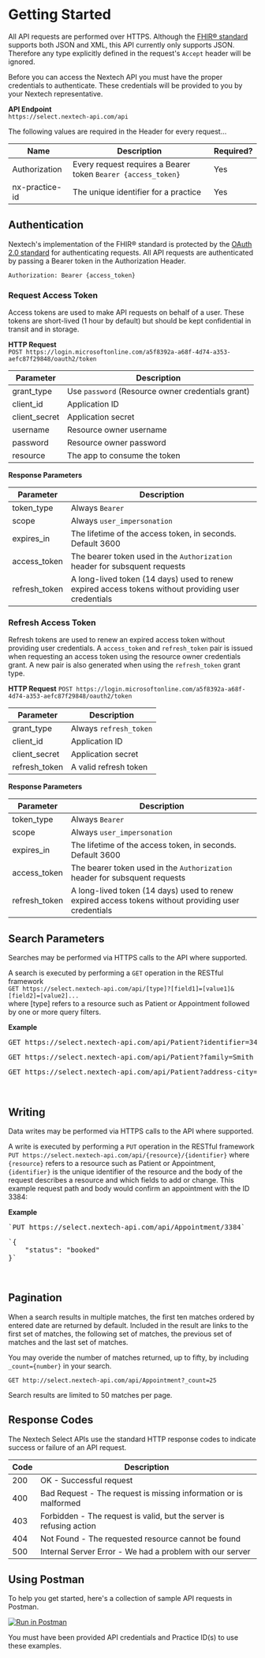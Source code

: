 # Getting Started #

All API requests are performed over HTTPS. Although the [FHIR® standard](https://www.hl7.org/fhir/index.html) supports both JSON and XML, this API currently only supports JSON.  Therefore any type explicitly defined in the request's `Accept` header will be ignored.

Before you can access the Nextech API you must have the proper credentials to authenticate. These credentials will be provided to you by your Nextech representative.  


**API Endpoint**  
`https://select.nextech-api.com/api`

The following values are required in the Header for every request...

| Name | Description | Required? |
| ---- | ----------- | --------- |
| Authorization | Every request requires a Bearer token `Bearer {access_token}` | Yes |
| nx-practice-id | The unique identifier for a practice | Yes |

## Authentication ##

Nextech's implementation of the FHIR® standard is protected by the [OAuth 2.0 standard](https://oauth.net/2/) for authenticating requests.  All API requests are authenticated by passing a Bearer token in the Authorization Header.

```Authorization: Bearer {access_token}```

### Request Access Token ###
Access tokens are used to make API requests on behalf of a user. These tokens are short-lived (1 hour by default) but should be kept confidential in transit and in storage.

**HTTP Request**  
`POST https://login.microsoftonline.com/a5f8392a-a68f-4d74-a353-aefc87f29848/oauth2/token`

| Parameter | Description |
| --------- | ----------- |
| grant_type | Use `password` (Resource owner credentials grant) |
| client_id | Application ID |
| client_secret | Application secret |
| username | Resource owner username |
| password | Resource owner password |
| resource | The app to consume the token |

**Response Parameters**

| Parameter | Description |
| --------- | ----------- |
| token_type | Always `Bearer` |
| scope | Always `user_impersonation` |
| expires_in | The lifetime of the access token, in seconds. Default 3600 |
| access_token | The bearer token used in the `Authorization` header for subsquent requests |
| refresh_token | A long-lived token (14 days) used to renew expired access tokens without providing user credentials |

### Refresh Access Token ###
Refresh tokens are used to renew an expired access token without providing user credentials. A `access_token` and `refresh_token` pair is issued when requesting an access token using the resource owner credentials grant. A new pair is also generated when using the `refresh_token` grant type. 

**HTTP Request**
`POST https://login.microsoftonline.com/a5f8392a-a68f-4d74-a353-aefc87f29848/oauth2/token`

| Parameter | Description |
| --------- | ----------- |
| grant_type | Always `refresh_token` |
| client_id | Application ID |
| client_secret | Application secret |
| refresh_token | A valid refresh token |

**Response Parameters**

| Parameter | Description |
| --------- | ----------- |
| token_type | Always `Bearer` |
| scope | Always `user_impersonation` |
| expires_in | The lifetime of the access token, in seconds. Default 3600 |
| access_token | The bearer token used in the `Authorization` header for subsquent requests |
| refresh_token | A long-lived token (14 days) used to renew expired access tokens without providing user credentials |

## Search Parameters ##

Searches may be performed via HTTPS calls to the API where supported. 

A search is executed by performing a `GET` operation in the RESTful framework   
`GET https://select.nextech-api.com/api/[type]?[field1]=[value1]&[field2]=[value2]...`   
where \[type\] refers to a resource such as Patient or Appointment followed by one or more query filters.  

**Example**
<pre class="center-column">
GET https://select.nextech-api.com/api/Patient?identifier=3442
</pre>

<pre class="center-column">
GET https://select.nextech-api.com/api/Patient?family=Smith
</pre>

<pre class="center-column">
GET https://select.nextech-api.com/api/Patient?address-city=Tampa&address-state=FL
</pre>
&nbsp;

## Writing ##

Data writes may be performed via HTTPS calls to the API where supported. 

A write is executed by performing a `PUT` operation in the RESTful framework
`PUT https://select.nextech-api.com/api/{resource}/{identifier}`
where `{resource}` refers to a resource such as Patient or Appointment, `{identifier}` is the unique identifier of the resource and the body of the request describes a resource and which fields to add or change. This example request path and body would confirm an appointment with the ID 3384:

**Example**
<pre class="center-column">
`PUT https://select.nextech-api.com/api/Appointment/3384`
</pre>
<pre class="center-column">
`{ 
    "status": "booked" 
}`
</pre>
&nbsp;

## Pagination ##

When a search results in multiple matches, the first ten matches ordered by entered date are returned by default. Included in the result are links to the first set of matches, the following set of matches, the previous set of matches and the last set of matches.

You may overide the number of matches returned, up to fifty, by including `_count={number}` in your search. 

`GET http://select.nextech-api.com/api/Appointment?_count=25`

<aside class="notice">
Search results are limited to 50 matches per page.
</aside>

## Response Codes ##

The Nextech Select APIs use the standard HTTP response codes to indicate success or failure of an API request.

| Code | Description |
| ---- | ----------- |
| 200 | OK - Successful request |
| 400 | Bad Request - The request is missing information or is malformed |
| 403 | Forbidden - The request is valid, but the server is refusing action |
| 404 | Not Found - The requested resource cannot be found |
| 500 | Internal Server Error - We had a problem with our server |

## Using Postman ##
To help you get started, here's a collection of sample API requests in Postman.

[![Run in Postman](https://run.pstmn.io/button.svg)](https://app.getpostman.com/run-collection/899edff2cda90cba5159)

<aside class="notice">
You must have been provided API credentials and Practice ID(s) to use these examples.
</aside>